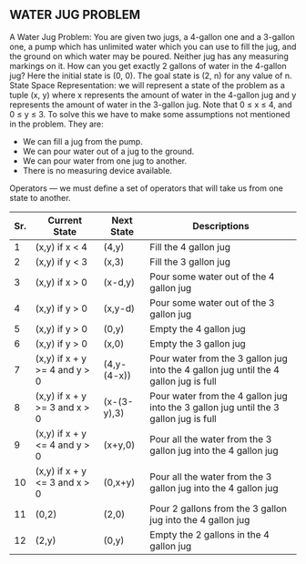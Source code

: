 ## WATER JUG PROBLEM
A Water Jug Problem: You are given two jugs, a 4-gallon one and a 3-gallon one, a
pump which has unlimited water which you can use to fill the jug, and the ground on
which water may be poured. Neither jug has any measuring markings on it. How can you
get exactly 2 gallons of water in the 4-gallon jug?
Here the initial state is (0, 0). The goal state is (2, n) for any value of n.
State Space Representation: we will represent a state of the problem as a tuple (x,
y) where x represents the amount of water in the 4-gallon jug and y represents the amount
of water in the 3-gallon jug. Note that 0 ≤ x ≤ 4, and 0 ≤ y ≤ 3.
To solve this we have to make some assumptions not mentioned in the problem.
They are:
  - We can fill a jug from the pump.
  - We can pour water out of a jug to the ground.
  - We can pour water from one jug to another.
  - There is no measuring device available.

Operators — we must define a set of operators that will take us from one state to
another.

| Sr. | Current State | Next State | Descriptions |
| --- | ------------- | ---------- | ------------ |
| 1 | (x,y) if x < 4 | (4,y) | Fill the 4 gallon jug |
| 2 | (x,y) if y < 3 | (x,3) | Fill the 3 gallon jug |
| 3 | (x,y) if x > 0 | (x-d,y) | Pour some water out of the 4 gallon jug |
| 4 | (x,y) if y > 0 | (x,y-d) | Pour some water out of the 3 gallon jug |
| 5 | (x,y) if y > 0 | (0,y) | Empty the 4 gallon jug |
| 6 | (x,y) if y > 0 | (x,0) | Empty the 3 gallon jug |
| 7 | (x,y) if x + y >= 4 and y > 0 | (4,y-(4-x)) | Pour water from the 3 gallon jug into the 4 gallon jug until the 4 gallon jug is full |
| 8 | (x,y) if x + y >= 3 and x > 0 | (x-(3-y),3) | Pour water from the 4 gallon jug into the 3 gallon jug until the 3 gallon jug is full |
| 9 | (x,y) if x + y <= 4 and y > 0 | (x+y,0) | Pour all the water from the 3 gallon jug into the 4 gallon jug |
| 10 | (x,y) if x + y <= 3 and x > 0 | (0,x+y) | Pour all the water from the 3 gallon jug into the 4 gallon jug |
| 11 | (0,2) | (2,0) | Pour 2 gallons from the 3 gallon jug into the 4 gallon jug |
| 12 | (2,y) | (0,y) | Empty the 2 gallons in the 4 gallon jug |
